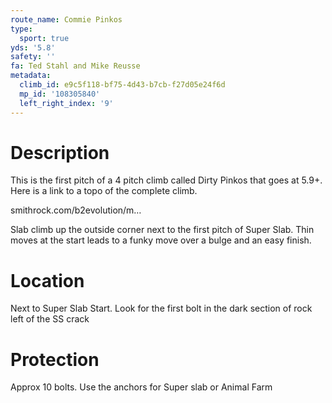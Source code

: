 ```yaml
---
route_name: Commie Pinkos
type:
  sport: true
yds: '5.8'
safety: ''
fa: Ted Stahl and Mike Reusse
metadata:
  climb_id: e9c5f118-bf75-4d43-b7cb-f27d05e24f6d
  mp_id: '108305840'
  left_right_index: '9'
---
```

# Description
This is the first pitch of a 4 pitch climb called Dirty Pinkos that goes at 5.9+. Here is a link to a topo of the complete climb.

smithrock.com/b2evolution/m…

Slab climb up the outside corner next to the first pitch of Super Slab. Thin moves at the start leads to a funky move over a bulge and an easy finish.

# Location
Next to Super Slab Start. Look for the first bolt in the dark section of rock left of the SS crack

# Protection
Approx 10 bolts. Use the anchors for Super slab or Animal Farm

